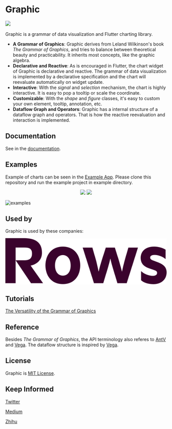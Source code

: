 # Graphic

<p align="left">
<a href="https://pub.dev/packages/graphic">
<img src="https://img.shields.io/pub/v/graphic.svg" />
</a>
</p>

Graphic is a grammar of data visualization and Flutter charting library.

- **A Grammar of Graphics**: Graphic derives from Leland Wilkinson's book *The Grammar of Graphics*, and tries to balance between theoretical beauty and practicability. It inherits most concepts, like the graphic algebra.
- **Declarative and Reactive**: As is encouraged in Flutter, the chart widget of Graphic is declarative and reactive. The grammar of data visualization is implemented by a declarative specification and the chart will reevaluate automatically on widget update.
- **Interactive**: With the *signal* and *selection* mechanism, the chart is highly interactive. It is easy to pop a tooltip or scale the coordinate.
- **Customizable**: With the *shape* and *figure* classes, it's easy to custom your own element, tooltip, annotation, etc.
- **Dataflow Graph and Operators**: Graphic has a internal structure of a dataflow graph and operators. That is how the reactive reevaluation and interaction is implemented.

## Documentation

See in the [documentation](https://pub.dev/documentation/graphic/latest/graphic/graphic-library.html).

## Examples

Example of charts can be seen in the [Example App](https://github.com/entronad/graphic/tree/main/example). Please clone this repository and run the example project in example directory.

<div align="center">
<img src="https://github.com/entronad/graphic/raw/main/devdoc/signal_channel.gif"/>
<img src="https://github.com/entronad/graphic/raw/main/devdoc/selection_channel.gif"/>
</div>

![examples](https://github.com/entronad/graphic/raw/main/devdoc/examples.jpg)

## Used by

Graphic is used by these companies:

[![rows](/devdoc/logo_rows.svg)](https://rows.com/)

## Tutorials

[The Versatility of the Grammar of Graphics](https://medium.com/@entronad/the-versatility-of-the-grammar-of-graphics-d1366760424d)

## Reference

Besides *The Grammar of Graphics*, the API terminology also referes to [AntV](https://antv.vision/en) and [Vega](https://vega.github.io/). The dataflow structure is inspired by [Vega](https://vega.github.io/).

## License

Graphic is [MIT License](https://github.com/entronad/graphic/blob/main/LICENSE).

## Keep Informed

[Twitter](https://twitter.com/entronad_viz)

[Medium](https://medium.com/@entronad)

[Zhihu](https://www.zhihu.com/people/entronad)
